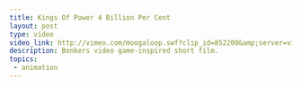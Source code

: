 ```yaml
---
title: Kings Of Power 4 Billion Per Cent
layout: post
type: video
video_link: http://vimeo.com/moogaloop.swf?clip_id=852200&amp;server=vimeo.com&amp;show_title=1&amp;show_byline=0&amp;show_portrait=0&amp;color=00adef&amp;fullscreen=1
description: Bonkers video game-inspired short film.
topics:
 - animation
---
```

&nbsp;